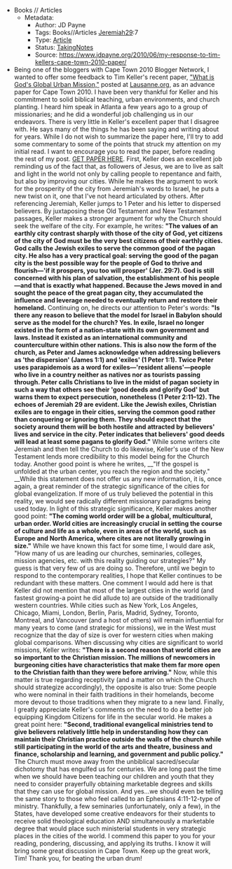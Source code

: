 - Books // Articles
    - Metadata:
        - Author: JD Payne
        - Tags: Books//Articles [Jeremiah29](<Jeremiah29.md>):7
        - Type: [Article](<Article.md>)
        - Status: [TakingNotes](<TakingNotes.md>)
        - Source: https://www.jdpayne.org/2010/06/my-response-to-tim-kellers-cape-town-2010-paper/
- Being one of the bloggers with Cape Town 2010 Blogger Network, I wanted to offer some feedback to Tim Keller's recent paper, ["What is God's Global Urban Mission,"](http://conversation.lausanne.org/conversations/detail/10282[article_page_1](<article_page_1.md>)) posted at [Lausanne.org](http://Lausanne.org), as an advance paper for Cape Town 2010. I have been very thankful for Keller and his commitment to solid biblical teaching, urban environments, and church planting. I heard him speak in Atlanta a few years ago to a group of missionaries; and he did a wonderful job challenging us in our endeavors. There is very little in Keller's excellent paper that I disagree with. He says many of the things he has been saying and writing about for years. While I do not wish to summarize the paper here, I'll try to add some commentary to some of the points that struck my attention on my initial read. I want to encourage you to read the paper, before reading the rest of my post. [GET PAPER HERE](http://conversation.lausanne.org/conversations/detail/10282[article_page_1](<article_page_1.md>)). First, Keller does an excellent job reminding us of the fact that, as followers of Jesus, we are to live as salt and light in the world not only by calling people to repentance and faith, but also by improving our cities. While he makes the argument to work for the prosperity of the city from Jeremiah's words to Israel, he puts a new twist on it, one that I've not heard articulated by others. After referencing Jeremiah, Keller jumps to 1 Peter and his letter to dispersed believers. By juxtaposing these Old Testament and New Testament passages, Keller makes a stronger argument for why the Church should seek the welfare of the city. For example, he writes: __"The values of an earthly city contrast sharply with those of the city of God, yet citizens of the city of God must be the very best citizens of their earthly cities. God calls the Jewish exiles to serve the common good of the pagan city. He also has a very practical goal: serving the good of the pagan city is the best possible way for the people of God to thrive and flourish—'if it prospers, you too will prosper' (Jer. 29:7). God is still concerned with his plan of salvation, the establishment of his people—and that is exactly what happened. Because the Jews moved in and sought the peace of the great pagan city, they accumulated the influence and leverage needed to eventually return and restore their homeland.__ Continuing on, he directs our attention to Peter's words: __"Is there any reason to believe that the model for Israel in Babylon should serve as the model for the church? Yes. In exile, Israel no longer existed in the form of a nation-state with its own government and laws. Instead it existed as an international community and counterculture within other nations. This is also now the form of the church, as Peter and James acknowledge when addressing believers as 'the dispersion' (James 1:1) and 'exiles' (1 Peter 1:1). Twice Peter uses __parapidemois__ as a word for exiles—'resident aliens'—people who live in a country neither as natives nor as tourists passing through. Peter calls Christians to live in the midst of pagan society in such a way that others see their 'good deeds and glorify God' but warns them to expect persecution, nonetheless (1 Peter 2:11–12). The echoes of Jeremiah 29 are evident. Like the Jewish exiles, Christian exiles are to engage in their cities, serving the common good rather than conquering or ignoring them. They should expect that the society around them will be both hostile and attracted by believers' lives and service in the city. Peter indicates that believers' good deeds will lead at least some pagans to glorify God."__ While some writers cite Jeremiah and then tell the Church to do likewise, Keller's use of the New Testament lends more credibility to this model being for the Church today. Another good point is where he writes, __"If the gospel is unfolded at the urban center, you reach the region and the society." __While this statement does not offer us any new information, it is, once again, a great reminder of the strategic significance of the cities for global evangelization. If more of us truly believed the potential in this reality, we would see radically different missionary paradigms being used today. In light of this strategic significance, Keller makes another good point: __"The coming world order will be a global, multicultural, urban order. World cities are increasingly crucial in setting the course of culture and life as a whole, even in areas of the world, such as Europe and North America, where cites are not literally growing in size."__ While we have known this fact for some time, I would dare ask, "How many of us are leading our churches, seminaries, colleges, mission agencies, etc. with this reality guiding our strategies?" My guess is that very few of us are doing so. Therefore, until we begin to respond to the contemporary realities, I hope that Keller continues to be redundant with these matters. One comment I would add here is that Keller did not mention that most of the largest cities in the world (and fastest growing-a point he did allude to) are outside of the traditionally western countries. While cities such as New York, Los Angeles, Chicago, Miami, London, Berlin, Paris, Madrid, Sydney, Toronto, Montreal, and Vancouver (and a host of others) will remain influential for many years to come (and strategic for missions), we in the West must recognize that the day of size is over for western cities when making global comparisons. When discussing why cities are significant to world missions, Keller writes: __"There is a second reason that world cities are so important to the Christian mission. The millions of newcomers in burgeoning cities have characteristics that make them far more open to the Christian faith than they were before arriving."__ Now, while this matter is true regarding receptivity (and a matter on which the Church should strategize accordingly), the opposite is also true: Some people who were nominal in their faith traditions in their homelands, become more devout to those traditions when they migrate to a new land. Finally, I greatly appreciate Keller's comments on the need to do a better job equipping Kingdom Citizens for life in the secular world. He makes a great point here: __"Second, traditional evangelical ministries tend to give believers relatively little help in understanding how they can maintain their Christian practice outside the walls of the church while still participating in the world of the arts and theatre, business and finance, scholarship and learning, and government and public policy."__ The Church must move away from the unbiblical sacred/secular dichotomy that has engulfed us for centuries. We are long past the time when we should have been teaching our children and youth that they need to consider prayerfully obtaining marketable degrees and skills that they can use for global mission. And yes…we should even be telling the same story to those who feel called to an Ephesians 4:11-12-type of ministry. Thankfully, a few seminaries (unfortunately, only a few), in the States, have developed some creative endeavors for their students to receive solid theological education AND simultaneously a marketable degree that would place such ministerial students in very strategic places in the cities of the world. I commend this paper to you for your reading, pondering, discussing, and applying its truths. I know it will bring some great discussion in Cape Town. Keep up the great work, Tim! Thank you, for beating the urban drum!
